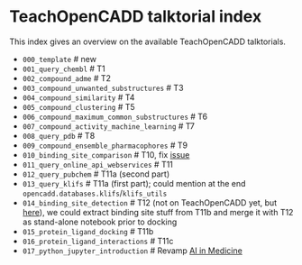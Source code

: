 # TeachOpenCADD talktorial index

This index gives an overview on the available TeachOpenCADD talktorials. 

- `000_template`  # new
- `001_query_chembl`  # T1
- `002_compound_adme`  # T2
- `003_compound_unwanted_substructures`  # T3
- `004_compound_similarity`  # T4
- `005_compound_clustering`  # T5
- `006_compound_maximum_common_substructures`  # T6
- `007_compound_activity_machine_learning`  # T7
- `008_query_pdb`  # T8
- `009_compound_ensemble_pharmacophores`  # T9
- `010_binding_site_comparison`  # T10, fix [issue](https://github.com/volkamerlab/TeachOpenCADD/issues/20)
- `011_query_online_api_webservices`  # T11
- `012_query_pubchem`  # T11a (second part)
- `013_query_klifs`  # T11a (first part); could mention at the end `opencadd.databases.klifs`/`klifs_utils`
- `014_binding_site_detection`  # T12 (not on TeachOpenCADD yet, but [here](https://github.com/volkamerlab/TeachOpenCADD-BindingSiteDetection)), we could extract binding site stuff from T11b and merge it with T12 as stand-alone notebook prior to docking
- `015_protein_ligand_docking`  # T11b
- `016_protein_ligand_interactions`  # T11c
- `017_python_jupyter_introduction`  #  Revamp [AI in Medicine](https://github.com/volkamerlab/ai_in_medicine/blob/master/week1_session1_grundkonzepte.ipynb)
